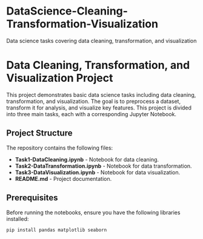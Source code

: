 # DataScience-Cleaning-Transformation-Visualization
Data science tasks covering data cleaning, transformation, and visualization

# Data Cleaning, Transformation, and Visualization Project

This project demonstrates basic data science tasks including data cleaning, transformation, and visualization. The goal is to preprocess a dataset, transform it for analysis, and visualize key features. This project is divided into three main tasks, each with a corresponding Jupyter Notebook.

## Project Structure

The repository contains the following files:
- **Task1-DataCleaning.ipynb** - Notebook for data cleaning.
- **Task2-DataTransformation.ipynb** - Notebook for data transformation.
- **Task3-DataVisualization.ipynb** - Notebook for data visualization.
- **README.md** - Project documentation.

## Prerequisites

Before running the notebooks, ensure you have the following libraries installed:
```bash
pip install pandas matplotlib seaborn
